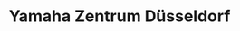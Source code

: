---
title: "Yamaha Zentrum Düsseldorf"
url: /duesseldorf/yamaha-zentrum-duesseldorf/
shop: Motorrad
---
